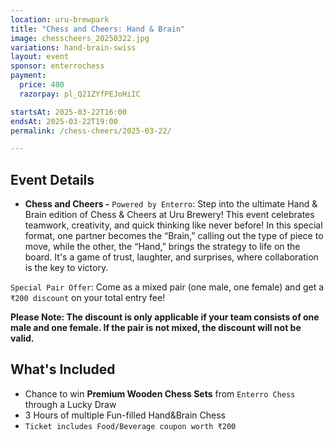 ```yaml
---
location: uru-brewpark
title: "Chess and Cheers: Hand & Brain"
image: chesscheers_20250322.jpg
variations: hand-brain-swiss
layout: event
sponsor: enterrochess
payment:
  price: 400
  razorpay: pl_Q21ZYfPEJoHiIC

startsAt: 2025-03-22T16:00
endsAt: 2025-03-22T19:00
permalink: /chess-cheers/2025-03-22/

---
```

## Event Details
- **Chess and Cheers -** `Powered by Enterro`:
Step into the ultimate Hand & Brain edition of Chess & Cheers at Uru Brewery! 
This event celebrates teamwork, creativity, and quick thinking like never before! In this special format, one partner becomes the “Brain,” calling out the type of piece to move, while the other, the “Hand,” brings the strategy to life on the board.
It's a game of trust, laughter, and surprises, where collaboration is the key to victory.

`Special Pair Offer`: Come as a mixed pair (one male, one female) and get a `₹200 discount` on your total entry fee!

**Please Note: The discount is only applicable if your team consists of one male and one female. If the pair is not mixed, the discount will not be valid.**

## What's Included

- Chance to win **Premium Wooden Chess Sets** from `Enterro Chess` through a Lucky Draw
-  3 Hours of multiple Fun-filled Hand&Brain Chess
- `Ticket includes Food/Beverage coupon worth ₹200`


